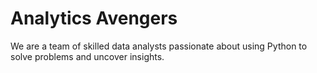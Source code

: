 # Analytics Avengers
We are a team of skilled data analysts passionate about using Python to solve problems and uncover insights.
